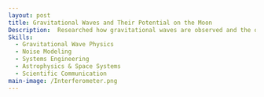 ```yaml
---
layout: post
title: Gravitational Waves and Their Potential on the Moon
Description:  Researched how gravitational waves are observed and the opportunities and limitations of lunar gravitational wave detection. Although there are already multiple laser interferometer gravitational-wave observatories on Earth, the Earth is limited in detecting a specific frequency range. These machines require a multitude of complex stabilizers and ideal conditions to mitigate noise sources like air currents and ground motion, so they can be more sensitive to gravitational waves.
Skills: 
  - Gravitational Wave Physics
  - Noise Modeling
  - Systems Engineering
  - Astrophysics & Space Systems
  - Scientific Communication
main-image: /Interferometer.png 
---
```

